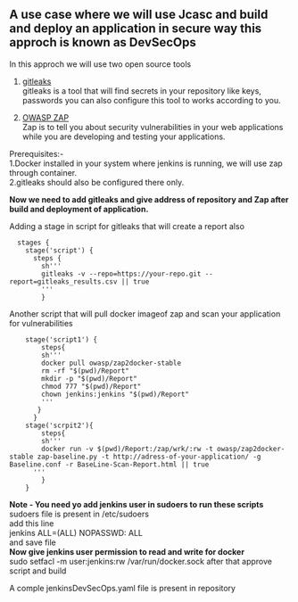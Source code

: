 ## A use case where we will use Jcasc and build and deploy an application in secure way this approch is known as DevSecOps
In this approch we will use two open source tools

1. [gitleaks](https://github.com/zricethezav/gitleaks)\
gitleaks is a tool that will find secrets in your repository like keys, passwords you can also configure this tool to works according to you.

2. [OWASP ZAP](owasp.org/index.php/OWASP_Zed_Attack_Proxy_Project)\
Zap is to tell you about security vulnerabilities in your web applications while you are developing and testing your applications.

Prerequisites:-\
1.Docker installed in your system where jenkins is running, we will use zap through container.\
2.gitleaks should also be configured there only.

**Now we need to add gitleaks and give address of repository and Zap after build and deployment of application.**


Adding a stage in script for gitleaks that will create a report also
```
  stages {
    stage('script') {
      steps {
        sh'''
        gitleaks -v --repo=https://your-repo.git --report=gitleaks_results.csv || true
        '''
        }
```

Another script that will pull docker imageof zap and scan your application for vulnerabilities
```
    stage('script1') {
	    steps{
        sh'''
        docker pull owasp/zap2docker-stable
        rm -rf "$(pwd)/Report"
        mkdir -p "$(pwd)/Report"
        chmod 777 "$(pwd)/Report"
        chown jenkins:jenkins "$(pwd)/Report"
        '''
       }
	  }
    stage('scrpit2'){
	    steps{
        sh'''
        docker run -v $(pwd)/Report:/zap/wrk/:rw -t owasp/zap2docker-stable zap-baseline.py -t http://adress-of-your-application/ -g Baseline.conf -r BaseLine-Scan-Report.html || true
      '''
	    }
    }
```

**Note - You need yo add jenkins user in sudoers to run these scripts**\
sudoers file is present in /etc/sudoers\
add this line\
jenkins ALL=(ALL) NOPASSWD: ALL\
and save file\
**Now give jenkins user permission to read and write for docker**\
sudo setfacl -m user:jenkins:rw /var/run/docker.sock
after that approve script and build

A comple jenkinsDevSecOps.yaml file is present in repository
